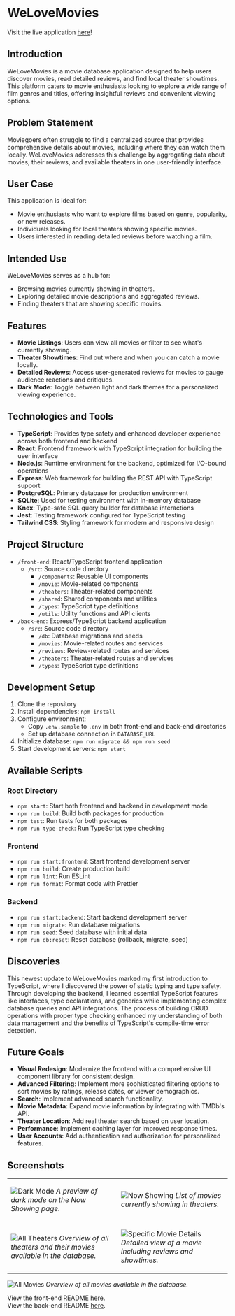 # WeLoveMovies

Visit the live application [here](https://welovemovies-front-end-ribo.onrender.com/)!

## Introduction

WeLoveMovies is a movie database application designed to help users discover movies, read detailed reviews, and find local theater showtimes. This platform caters to movie enthusiasts looking to explore a wide range of film genres and titles, offering insightful reviews and convenient viewing options.

## Problem Statement

Moviegoers often struggle to find a centralized source that provides comprehensive details about movies, including where they can watch them locally. WeLoveMovies addresses this challenge by aggregating data about movies, their reviews, and available theaters in one user-friendly interface.

## User Case

This application is ideal for:

- Movie enthusiasts who want to explore films based on genre, popularity, or new releases.
- Individuals looking for local theaters showing specific movies.
- Users interested in reading detailed reviews before watching a film.

## Intended Use

WeLoveMovies serves as a hub for:

- Browsing movies currently showing in theaters.
- Exploring detailed movie descriptions and aggregated reviews.
- Finding theaters that are showing specific movies.

## Features

- **Movie Listings**: Users can view all movies or filter to see what's currently showing.
- **Theater Showtimes**: Find out where and when you can catch a movie locally.
- **Detailed Reviews**: Access user-generated reviews for movies to gauge audience reactions and critiques.
- **Dark Mode**: Toggle between light and dark themes for a personalized viewing experience.

## Technologies and Tools

- **TypeScript**: Provides type safety and enhanced developer experience across both frontend and backend
- **React**: Frontend framework with TypeScript integration for building the user interface
- **Node.js**: Runtime environment for the backend, optimized for I/O-bound operations
- **Express**: Web framework for building the REST API with TypeScript support
- **PostgreSQL**: Primary database for production environment
- **SQLite**: Used for testing environment with in-memory database
- **Knex**: Type-safe SQL query builder for database interactions
- **Jest**: Testing framework configured for TypeScript testing
- **Tailwind CSS**: Styling framework for modern and responsive design

## Project Structure

- `/front-end`: React/TypeScript frontend application
  - `/src`: Source code directory
    - `/components`: Reusable UI components
    - `/movie`: Movie-related components
    - `/theaters`: Theater-related components
    - `/shared`: Shared components and utilities
    - `/types`: TypeScript type definitions
    - `/utils`: Utility functions and API clients
- `/back-end`: Express/TypeScript backend application
  - `/src`: Source code directory
    - `/db`: Database migrations and seeds
    - `/movies`: Movie-related routes and services
    - `/reviews`: Review-related routes and services
    - `/theaters`: Theater-related routes and services
    - `/types`: TypeScript type definitions

## Development Setup

1. Clone the repository
2. Install dependencies: `npm install`
3. Configure environment:
   - Copy `.env.sample` to `.env` in both front-end and back-end directories
   - Set up database connection in `DATABASE_URL`
4. Initialize database: `npm run migrate && npm run seed`
5. Start development servers: `npm start`

## Available Scripts

### Root Directory

- `npm start`: Start both frontend and backend in development mode
- `npm run build`: Build both packages for production
- `npm test`: Run tests for both packages
- `npm run type-check`: Run TypeScript type checking

### Frontend

- `npm run start:frontend`: Start frontend development server
- `npm run build`: Create production build
- `npm run lint`: Run ESLint
- `npm run format`: Format code with Prettier

### Backend

- `npm run start:backend`: Start backend development server
- `npm run migrate`: Run database migrations
- `npm run seed`: Seed database with initial data
- `npm run db:reset`: Reset database (rollback, migrate, seed)

## Discoveries

This newest update to WeLoveMovies marked my first introduction to TypeScript, where I discovered the power of static typing and type safety. Through developing the backend, I learned essential TypeScript features like interfaces, type declarations, and generics while implementing complex database queries and API integrations. The process of building CRUD operations with proper type checking enhanced my understanding of both data management and the benefits of TypeScript's compile-time error detection.

## Future Goals

- **Visual Redesign**: Modernize the frontend with a comprehensive UI component library for consistent design.
- **Advanced Filtering**: Implement more sophisticated filtering options to sort movies by ratings, release dates, or viewer demographics.
- **Search**: Implement advanced search functionality.
- **Movie Metadata**: Expand movie information by integrating with TMDb's API.
- **Theater Location**: Add real theater search based on user location.
- **Performance**: Implement caching layer for improved response times.
- **User Accounts**: Add authentication and authorization for personalized features.

## Screenshots

<table>
<tr>
<td width="50%">

![Dark Mode](/images/now_showing_dark.jpeg)
_A preview of dark mode on the Now Showing page._

</td>
<td width="50%">

![Now Showing](/images/now_showing.jpeg)
_List of movies currently showing in theaters._

</td>
</tr>
<tr>
<td width="50%">

![All Theaters](/images/all_theaters.jpeg)
_Overview of all theaters and their movies available in the database._

</td>
<td width="50%">

![Specific Movie Details](/images/specific_movie.jpeg)
_Detailed view of a movie including reviews and showtimes._

</td>
</tr>
</table>

![All Movies](/images/all_movies.jpeg)
_Overview of all movies available in the database._

View the front-end README [here](/front-end/README.md). </br>
View the back-end README [here](/back-end/README.md).
